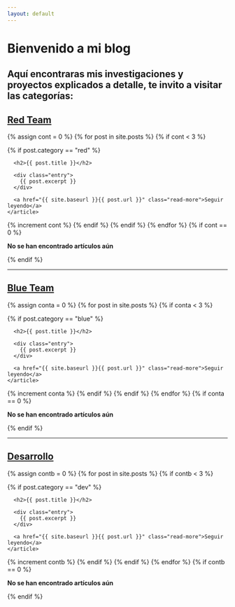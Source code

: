 ```yaml
---
layout: default
---
```

 
# Bienvenido a mi blog
## Aquí encontraras mis investigaciones y proyectos explicados a detalle, te invito a visitar las categorías:
<h2><a href="{{ site.baseurl }}/red">Red Team</a></h2>
<div class="posts">
  {% assign cont = 0 %}
  {% for post in site.posts %}
  {% if cont < 3 %}
  
 
   {% if post.category == "red" %}
  <article class="post">

      <h2>{{ post.title }}</h2>

      <div class="entry">
        {{ post.excerpt }}
      </div>

      <a href="{{ site.baseurl }}{{ post.url }}" class="read-more">Seguir leyendo</a>
    </article>
  {% increment cont %}
   {% endif %}
   {% endif %}
  {% endfor %}
  {% if cont == 0 %}
  <p><strong>No se han encontrado artículos aún</strong></p>
   {% endif %}
  
</div>
<hr>
  <h2><a href="{{ site.baseurl }}/blue">Blue Team</a></h2>
<div class="posts">
  {% assign conta = 0 %}
  {% for post in site.posts %}
  {% if conta < 3 %}
 
 
   {% if post.category == "blue" %}
  <article class="post">

      <h2>{{ post.title }}</h2>

      <div class="entry">
        {{ post.excerpt }}
      </div>

      <a href="{{ site.baseurl }}{{ post.url }}" class="read-more">Seguir leyendo</a>
    </article>
  {% increment conta %}
   {% endif %}
   {% endif %}
  {% endfor %}
  {% if conta == 0 %}
 <p><strong>No se han encontrado artículos aún</strong></p>
   {% endif %}
  </div>
 
  <hr>
  <h2><a href="{{ site.baseurl }}/dev">Desarrollo</a></h2>
<div class="posts">
  {% assign contb = 0 %}
  {% for post in site.posts %}
  {% if contb < 3 %}
 
 
   {% if post.category == "dev" %}
  <article class="post">

      <h2>{{ post.title }}</h2>

      <div class="entry">
        {{ post.excerpt }}
      </div>

      <a href="{{ site.baseurl }}{{ post.url }}" class="read-more">Seguir leyendo</a>
    </article>
  {% increment contb %}
   {% endif %}
  {% endif %}
  {% endfor %}
  {% if contb == 0 %}
<p><strong>No se han encontrado artículos aún</strong></p>
   {% endif %}
</div>
